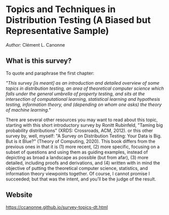 # Topics and Techniques in Distribution Testing (A Biased but Representative Sample)

*Author:* Clément L. Canonne

## What is this survey?
To quote and paraphrase the first chapter:

*"This survey [is meant] as an introduction and detailed overview of some topics in distribution testing, an area of theoretical computer science which falls under the general umbrella of property testing, and sits at the intersection of computational learning, statistical learning and hypothesis testing, information theory, and (depending on whom one asks) the theory of machine learning."*

There are several other resources you may want to read about this topic, starting with this short introductory survey by Ronitt Rubinfeld, "Taming big probability distributions" (XRDS: Crossroads, ACM, 2012). or this other survey by, well, myself: "A Survey on Distribution Testing: Your Data is Big. But is it Blue?" (Theory of Computing, 2020). This book differs from the previous ones in that it is (1) more recent, (2) more specific, focusing on a subset of questions and using them as guiding examples, instead of depicting as broad a landscape as possible (but from afar), (3) more detailed, including proofs and derivations, and (4) written with in mind the objective of putting the theoretical computer science, statistics, and information theory viewpoints together. Of course, I cannot promise I succeeded; but that was the intent, and you'll be the judge of the result. 

## Website
https://ccanonne.github.io/survey-topics-dt.html 

